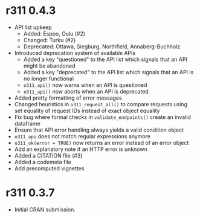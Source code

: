 # r311 0.4.3

* API list upkeep
  * Added: Espoo, Oulu (#2)
  * Changed: Turku (#2)
  * Deprecated: Ottawa, Siegburg, Northfield, Annaberg-Buchholz
* Introduced deprecation system of available APIs
  * Added a key "questioned" to the API list which signals that an API might be abandoned
  * Added a key "deprecated" to the API list which signals that an API is no longer functional
  * `o311_api()` now warns when an API is questioned
  * `o311_api()` now aborts when an API is deprecated
* Added pretty formatting of error messages
* Changed heuristics in `o311_request_all()` to compare requests using set equality of request IDs instead of exact object equality
* Fix bug where formal checks in `validate_endpoints()` create an invalid dataframe
* Ensure that API error handling always yields a valid condition object
* `o311_api` does not match regular expressions anymore
* `o311_ok(error = TRUE)` now returns an error instead of an error object
* Add an explanatory note if an HTTP error is unknown
* Added a CITATION file (#3)
* Added a codemeta file
* Add precomputed vignettes


# r311 0.3.7

* Initial CRAN submission.
